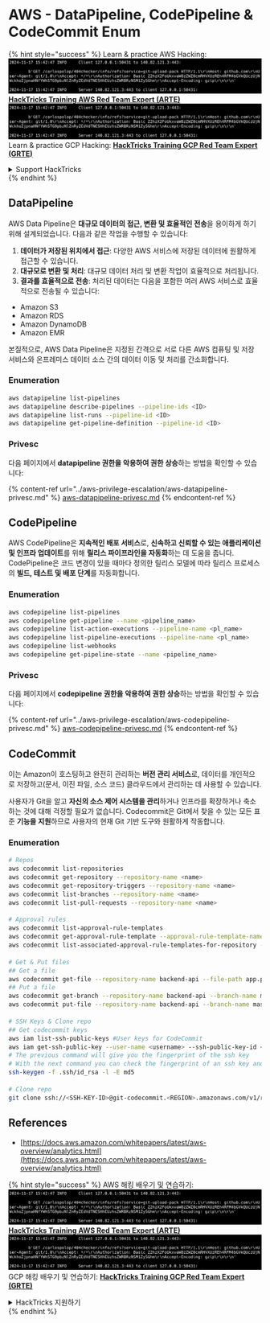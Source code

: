 # AWS - DataPipeline, CodePipeline & CodeCommit Enum

{% hint style="success" %}
Learn & practice AWS Hacking:<img src="../../../.gitbook/assets/image (1).png" alt="" data-size="line">[**HackTricks Training AWS Red Team Expert (ARTE)**](https://training.hacktricks.xyz/courses/arte)<img src="../../../.gitbook/assets/image (1).png" alt="" data-size="line">\
Learn & practice GCP Hacking: <img src="../../../.gitbook/assets/image (2).png" alt="" data-size="line">[**HackTricks Training GCP Red Team Expert (GRTE)**<img src="../../../.gitbook/assets/image (2).png" alt="" data-size="line">](https://training.hacktricks.xyz/courses/grte)

<details>

<summary>Support HackTricks</summary>

* Check the [**subscription plans**](https://github.com/sponsors/carlospolop)!
* **Join the** 💬 [**Discord group**](https://discord.gg/hRep4RUj7f) or the [**telegram group**](https://t.me/peass) or **follow** us on **Twitter** 🐦 [**@hacktricks\_live**](https://twitter.com/hacktricks\_live)**.**
* **Share hacking tricks by submitting PRs to the** [**HackTricks**](https://github.com/carlospolop/hacktricks) and [**HackTricks Cloud**](https://github.com/carlospolop/hacktricks-cloud) github repos.

</details>
{% endhint %}

## DataPipeline

AWS Data Pipeline은 **대규모 데이터의 접근, 변환 및 효율적인 전송**을 용이하게 하기 위해 설계되었습니다. 다음과 같은 작업을 수행할 수 있습니다:

1. **데이터가 저장된 위치에서 접근**: 다양한 AWS 서비스에 저장된 데이터에 원활하게 접근할 수 있습니다.
2. **대규모로 변환 및 처리**: 대규모 데이터 처리 및 변환 작업이 효율적으로 처리됩니다.
3. **결과를 효율적으로 전송**: 처리된 데이터는 다음을 포함한 여러 AWS 서비스로 효율적으로 전송될 수 있습니다:
* Amazon S3
* Amazon RDS
* Amazon DynamoDB
* Amazon EMR

본질적으로, AWS Data Pipeline은 지정된 간격으로 서로 다른 AWS 컴퓨팅 및 저장 서비스와 온프레미스 데이터 소스 간의 데이터 이동 및 처리를 간소화합니다.

### Enumeration
```bash
aws datapipeline list-pipelines
aws datapipeline describe-pipelines --pipeline-ids <ID>
aws datapipeline list-runs --pipeline-id <ID>
aws datapipeline get-pipeline-definition --pipeline-id <ID>
```
### Privesc

다음 페이지에서 **datapipeline 권한을 악용하여 권한 상승**하는 방법을 확인할 수 있습니다:

{% content-ref url="../aws-privilege-escalation/aws-datapipeline-privesc.md" %}
[aws-datapipeline-privesc.md](../aws-privilege-escalation/aws-datapipeline-privesc.md)
{% endcontent-ref %}

## CodePipeline

AWS CodePipeline은 **지속적인 배포 서비스**로, **신속하고 신뢰할 수 있는 애플리케이션 및 인프라 업데이트**를 위해 **릴리스 파이프라인을 자동화**하는 데 도움을 줍니다. CodePipeline은 코드 변경이 있을 때마다 정의한 릴리스 모델에 따라 릴리스 프로세스의 **빌드, 테스트 및 배포 단계**를 자동화합니다.

### Enumeration
```bash
aws codepipeline list-pipelines
aws codepipeline get-pipeline --name <pipeline_name>
aws codepipeline list-action-executions --pipeline-name <pl_name>
aws codepipeline list-pipeline-executions --pipeline-name <pl_name>
aws codepipeline list-webhooks
aws codepipeline get-pipeline-state --name <pipeline_name>
```
### Privesc

다음 페이지에서 **codepipeline 권한을 악용하여 권한 상승**하는 방법을 확인할 수 있습니다:

{% content-ref url="../aws-privilege-escalation/aws-codepipeline-privesc.md" %}
[aws-codepipeline-privesc.md](../aws-privilege-escalation/aws-codepipeline-privesc.md)
{% endcontent-ref %}

## CodeCommit

이는 Amazon이 호스팅하고 완전히 관리하는 **버전 관리 서비스**로, 데이터를 개인적으로 저장하고(문서, 이진 파일, 소스 코드) 클라우드에서 관리하는 데 사용할 수 있습니다.

사용자가 Git을 알고 **자신의 소스 제어 시스템을 관리**하거나 인프라를 확장하거나 축소하는 것에 대해 걱정할 필요가 없습니다. Codecommit은 Git에서 찾을 수 있는 모든 표준 **기능을 지원**하므로 사용자의 현재 Git 기반 도구와 원활하게 작동합니다.

### Enumeration
```bash
# Repos
aws codecommit list-repositories
aws codecommit get-repository --repository-name <name>
aws codecommit get-repository-triggers --repository-name <name>
aws codecommit list-branches --repository-name <name>
aws codecommit list-pull-requests --repository-name <name>

# Approval rules
aws codecommit list-approval-rule-templates
aws codecommit get-approval-rule-template --approval-rule-template-name <name>
aws codecommit list-associated-approval-rule-templates-for-repository --repository-name <name>

# Get & Put files
## Get a file
aws codecommit get-file --repository-name backend-api --file-path app.py
## Put a file
aws codecommit get-branch --repository-name backend-api --branch-name master
aws codecommit put-file --repository-name backend-api --branch-name master --file-content fileb://./app.py --file-path app.py --parent-commit-id <commit-id>

# SSH Keys & Clone repo
## Get codecommit keys
aws iam list-ssh-public-keys #User keys for CodeCommit
aws iam get-ssh-public-key --user-name <username> --ssh-public-key-id <id> --encoding SSH #Get public key with metadata
# The previous command will give you the fingerprint of the ssh key
# With the next command you can check the fingerprint of an ssh key and compare them
ssh-keygen -f .ssh/id_rsa -l -E md5

# Clone repo
git clone ssh://<SSH-KEY-ID>@git-codecommit.<REGION>.amazonaws.com/v1/repos/<repo-name>
```
## References

* [https://docs.aws.amazon.com/whitepapers/latest/aws-overview/analytics.html](https://docs.aws.amazon.com/whitepapers/latest/aws-overview/analytics.html)

{% hint style="success" %}
AWS 해킹 배우기 및 연습하기:<img src="../../../.gitbook/assets/image (1).png" alt="" data-size="line">[**HackTricks Training AWS Red Team Expert (ARTE)**](https://training.hacktricks.xyz/courses/arte)<img src="../../../.gitbook/assets/image (1).png" alt="" data-size="line">\
GCP 해킹 배우기 및 연습하기: <img src="../../../.gitbook/assets/image (2).png" alt="" data-size="line">[**HackTricks Training GCP Red Team Expert (GRTE)**<img src="../../../.gitbook/assets/image (2).png" alt="" data-size="line">](https://training.hacktricks.xyz/courses/grte)

<details>

<summary>HackTricks 지원하기</summary>

* [**구독 계획**](https://github.com/sponsors/carlospolop) 확인하기!
* **💬 [**Discord 그룹**](https://discord.gg/hRep4RUj7f) 또는 [**텔레그램 그룹**](https://t.me/peass)에 참여하거나 **Twitter** 🐦 [**@hacktricks\_live**](https://twitter.com/hacktricks\_live)**를 팔로우하세요.**
* **[**HackTricks**](https://github.com/carlospolop/hacktricks) 및 [**HackTricks Cloud**](https://github.com/carlospolop/hacktricks-cloud) github 리포지토리에 PR을 제출하여 해킹 팁을 공유하세요.**

</details>
{% endhint %}
